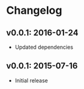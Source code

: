 # Changelog

## v0.0.1: 2016-01-24

- Updated dependencies

## v0.0.1: 2015-07-16

- Initial release
